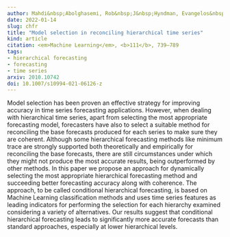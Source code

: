 ```yaml
---
author: Mahdi&nbsp;Abolghasemi, Rob&nbsp;J&nbsp;Hyndman, Evangelos&nbsp;Spiliotis, Christoph&nbsp;Bergmeir
date: 2022-01-14
slug: chfr
title: "Model selection in reconciling hierarchical time series"
kind: article
citation: <em>Machine Learning</em>, <b>111</b>, 739–789
tags:
- hierarchical forecasting
- forecasting
- time series
arxiv: 2010.10742
doi: 10.1007/s10994-021-06126-z
---
```


Model selection has been proven an effective strategy for improving accuracy in time series forecasting applications. However, when dealing with hierarchical time series, apart from selecting the most appropriate forecasting model, forecasters have also to select a suitable method for reconciling the base forecasts produced for each series to make sure they are coherent. Although some hierarchical forecasting methods like minimum trace are strongly supported both theoretically and empirically for reconciling the base forecasts, there are still circumstances under which they might not produce the most accurate results, being outperformed by other methods. In this paper we propose an approach for dynamically selecting the most appropriate hierarchical forecasting method and succeeding better forecasting accuracy along with coherence. The approach, to be called conditional hierarchical forecasting, is based on Machine Learning classification methods and uses time series features as leading indicators for performing the selection for each hierarchy examined considering a variety of alternatives. Our results suggest that conditional hierarchical forecasting leads to significantly more accurate forecasts than standard approaches, especially at lower hierarchical levels.
